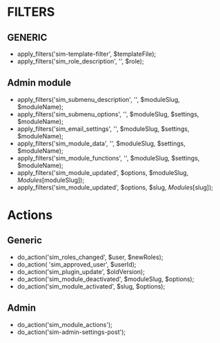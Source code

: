 # FILTERS
## GENERIC
- apply_filters('sim-template-filter', $templateFile);
- apply_filters('sim_role_description', '', $role);

## Admin module
- apply_filters('sim_submenu_description', '', $moduleSlug, $moduleName);
- apply_filters('sim_submenu_options', '', $moduleSlug, $settings, $moduleName);
- apply_filters('sim_email_settings', '', $moduleSlug, $settings, $moduleName);
- apply_filters('sim_module_data', '', $moduleSlug, $settings, $moduleName);
- apply_filters('sim_module_functions', '', $moduleSlug, $settings, $moduleName);
- apply_filters('sim_module_updated', $options, $moduleSlug, $Modules[$moduleSlug]);
- apply_filters('sim_module_updated', $options, $slug, $Modules[$slug]);

# Actions
## Generic
- do_action('sim_roles_changed', $user, $newRoles);
- do_action( 'sim_approved_user', $userId);
- do_action('sim_plugin_update', $oldVersion);
- do_action('sim_module_deactivated', $moduleSlug, $options);
- do_action('sim_module_activated', $slug, $options);

## Admin
- do_action('sim_module_actions');
- do_action('sim-admin-settings-post');
